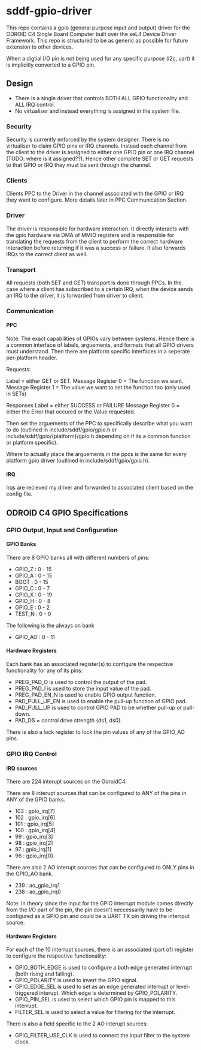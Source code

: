<!--
    Copyright 2024, UNSW

    SPDX-License-Identifier: BSD-2-Clause
-->

# sddf-gpio-driver

This repo contains a gpio (general purpose input and output) driver for the ODROID C4 Single Board Computer built over the seL4 Device Driver Framework. This repo is structured to be as generic as possible for future extension to other devices.

When a digtial I/O pin is not being used for any specific purpose (i2c, uart) it is implicitly converted to a GPIO pin.

## Design
- There is a single driver that controls BOTH ALL GPIO functionality and ALL IRQ control.
- No virtualiser and instead everything is assigned in the system file.

### Security
Security is currently enforced by the system designer. There is no virtualiser to claim GPIO pins or IRQ channels.
Instead each channel from the client to the driver is assigned to either one GPIO pin or one IRQ channel (TODO: where is it assigned??).
Hence other complete SET or GET requests to that GPIO or IRQ they must be sent through the channel.

### Clients
Clients PPC to the Driver in the channel associated with the GPIO or IRQ they want to configure.
More details later in PPC Communication Section.

### Driver
The driver is responsible for hardware interaction. It directly interacts with the gpio hardware via DMA of MMIO registers
and is responsible for translating the requests from the client to perform the correct hardware interaction
before returning if it was a success or failure. It also forwards IRQs to the correct client as well.

### Transport
All requests (both SET and GET) transport is done through PPCs.
In the case where a client has subscribed to a certain IRQ,  when the device sends an IRQ to the driver, it is forwarded from driver to client.

### Communication

#### PPC
Note: The exact capabilities of GPIOs vary between systems.
Hence there is a common interface of labels, arguements, and formats that all GPIO drivers must understand.
Then there are platform specific interfaces in a seperate per-platform header.

Requests:

Label = either GET or SET.
Message Register 0 = The function we want.
Message Register 1 = The value we want to set the function too (only used in SETs)

Responses
Label = either SUCCESS or FAILURE
Message Register 0 = either the Error that occured or the Value requested.

Then set the arguements of the PPC to specifically describe what you want to do
(outlined in include/sddf/gpio/gpio.h or include/sddf/gpio/{platform}/gpio.h depending on if its a common function or platform specific).

Where to actually place the arguements in the ppcs is the same for every platform gpio driver
(outlined in include/sddf/gpio/gpio.h).

#### IRQ
Irqs are recieved my driver and forwarded to associated client based on the config file.

## ODROID C4 GPIO Specifications

### GPIO Output, Input and Configuration

#### GPIO Banks
There are 8 GPIO banks all with different numbers of pins:
- GPIO_Z : 0 - 15
- GPIO_A : 0 - 15
- BOOT   : 0 - 15
- GPIO_C : 0 - 7
- GPIO_X : 0 - 19
- GPIO_H : 0 - 8
- GPIO_E : 0 - 2
- TEST_N : 0 - 0

The following is the always on bank
- GPIO_AO : 0 - 11

#### Hardware Registers
Each bank has an associated register(s) to configure the respective functionality for any of its pins:
- PREG_PAD_O is used to control the output of the pad.
- PREG_PAD_I is used to store the input value of the pad.
- PREG_PAD_EN_N is used to enable GPIO output function.
- PAD_PULL_UP_EN is used to enable the pull-up function of GPIO pad.
- PAD_PULL_UP is used to control GPIO PAD to be whether pull-up or pull-down.
- PAD_DS = control drive strength {ds1, ds0}.

There is also a lock register to lock the pin values of any of the GPIO_AO pins.

### GPIO IRQ Control

#### IRQ sources
There are 224 interupt sources on the OdroidC4.

There are 8 interupt sources that can be configured to ANY of the pins in ANY of the GPIO banks.

- 103 : gpio_irq[7]
- 102 : gpio_irq[6]
- 101 : gpio_irq[5]
- 100 : gpio_irq[4]
- 99  : gpio_irq[3]
- 98  : gpio_irq[2]
- 97  : gpio_irq[1]
- 96  : gpio_irq[0]

There are also 2 AO interupt sources that can be configured to ONLY pins in the GPIO_AO bank.

- 239 : ao_gpio_irq1
- 238 : ao_gpio_irq0

Note: In theory since the input for the GPIO interrupt module comes directly from the I/O part of the pin, the pin doesn't neccessarily have to be configured as a GPIO pin and could be a UART TX pin driving the interrput source.

#### Hardware Registers
For each of the 10 interrupt sources, there is an associated (part of) register to configure the respective functionality:
- GPIO_BOTH_EDGE is used to configure a both edge generated interrupt (both rising and falling).
- GPIO_POLARITY is used to invert the GPIO signal.
- GPIO_EDGE_SEL is used to set as an edge generated interrupt or level-triggered interupt. Which edge is determined by GPIO_POLARITY.
- GPIO_PIN_SEL is used to select which GPIO pin is mapped to this interrupt.
- FILTER_SEL is used to select a value for filtering for the interrupt.

There is also a field specific to the 2 AO interupt sources:
- GPIO_FILTER_USE_CLK is used to connect the input filter to the system clock.
